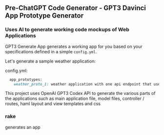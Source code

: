 ## Pre-ChatGPT Code Generator - GPT3 Davinci App Prototype Generator 

### Uses AI to generate working code mockups of Web Applications

GPT3 Generate App generates a working app for you based on your specifications defined in a simple `config.yml`.

Let's generate a sample weather application:

config.yml:
```rb
  app_prototypes:
    weather_proto_1: weather application with one api endpoint that uses openmeteo dot com
```


This project uses OpenAI GPT3 Codex API to generate the various parts of the applications such as main application file, model files, controller / routes, haml layout and view templates and css  

### rake

generates an app
